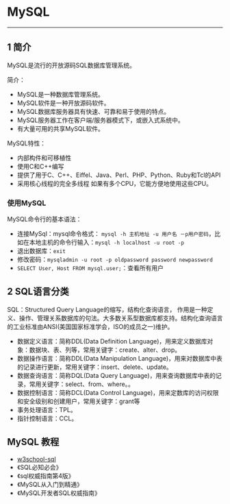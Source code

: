 # MySQL

----

## 1 简介

MySQL是流行的开放源码SQL数据库管理系统。

简介：

- MySQL是一种数据库管理系统。
- MySQL软件是一种开放源码软件。
- MySQL数据库服务器具有快速、可靠和易于使用的特点。
- MySQL服务器工作在客户端/服务器模式下，或嵌入式系统中。
- 有大量可用的共享MySQL软件。

MySQL特性：

- 内部构件和可移植性
- 使用C和C++编写
- 提供了用于C、C++、Eiffel、Java、Perl、PHP、Python、Ruby和Tcl的API
- 采用核心线程的完全多线程 如果有多个CPU，它能方便地使用这些CPU。

### 使用MySQL

MySQL命令行的基本语法：

- 连接MySql：mysql命令格式： `mysql -h 主机地址 -u 用户名 －p用户密码`，比如在本地主机的命令行输入：`mysql -h localhost -u root -p`
- 退出数据库：`exit`
- 修改密码：`mysqladmin -u root -p oldpassword password newpassword`
- `SELECT User, Host FROM mysql.user;`：查看所有用户

## 2 SQL语言分类

SQL：Structured Query Language的缩写，结构化查询语言， 作用是一种定义、操作、管理关系数据库的句法。大多数关系型数据库都支持。结构化查询语言的工业标准由ANSI(美国国家标准学会，ISO的成员之一)维护。

- 数据定义语言：简称DDL(Data Definition Language)，用来定义数据库对象：数据块、表、列等，常用关键字：create、alter、drop。
- 数据操作语言：简称DDL(Data Manipulation Language)，用来对数据库中表的记录进行更新，常用关键字：insert、delete、update。
- 数据查询语言：简称DQL(Data Query Language)，用来查询数据库中表的记录，常用关键字：select、from、where。。
- 数据控制语言：简称DCL(Data Control Language)，用来定数库的访问权限和安全级别和创建用户，常用关键字：grant等
- 事务处理语言：TPL。
- 指针控制语言：CCL。

## MySQL 教程

- [w3school-sql](http://www.w3school.com.cn/sql/index.asp)
- 《SQL必知必会》
- 《sql权威指南第4版》
- 《MySQL从入门到精通》
- 《MySQL开发者SQL权威指南》
